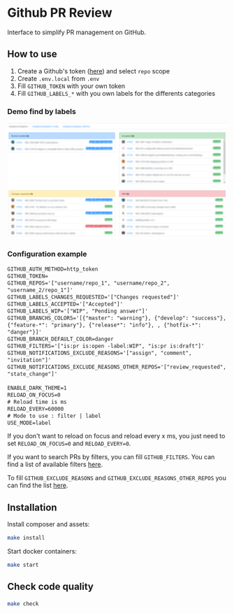 # Github PR Review

Interface to simplify PR management on GitHub. 

## How to use

1. Create a Github's token ([here](https://github.com/settings/tokens)) and select `repo` scope
1. Create `.env.local` from `.env`
1. Fill `GITHUB_TOKEN` with your own token
1. Fill `GITHUB_LABELS_*` with you own labels for the differents categories 

### Demo find by labels

![PR list labels](github-pr-review.png)

### Configuration example

```
GITHUB_AUTH_METHOD=http_token
GITHUB_TOKEN=
GITHUB_REPOS='["username/repo_1", "username/repo_2", "username_2/repo_1"]'
GITHUB_LABELS_CHANGES_REQUESTED='["Changes requested"]'
GITHUB_LABELS_ACCEPTED='["Accepted"]'
GITHUB_LABELS_WIP='["WIP", "Pending answer"]'
GITHUB_BRANCHS_COLORS='[{"master": "warning"}, {"develop": "success"}, {"feature-*": "primary"}, {"release*": "info"}, , {"hotfix-*": "danger"}]'
GITHUB_BRANCH_DEFAULT_COLOR=danger
GITHUB_FILTERS='["is:pr is:open -label:WIP", "is:pr is:draft"]'
GITHUB_NOTIFICATIONS_EXCLUDE_REASONS='["assign", "comment", "invitation"]'
GITHUB_NOTIFICATIONS_EXCLUDE_REASONS_OTHER_REPOS='["review_requested", "state_change"]'

ENABLE_DARK_THEME=1
RELOAD_ON_FOCUS=0
# Reload time is ms
RELOAD_EVERY=60000
# Mode to use : filter | label
USE_MODE=label
```

If you don't want to reload on focus and reload every x ms, you just need to set `RELOAD_ON_FOCUS=0` and `RELOAD_EVERY=0`.

If you want to search PRs by filters, you can fill `GITHUB_FILTERS`. You can find a list of available filters [here](https://help.github.com/en/articles/searching-issues-and-pull-requests).

To fill `GITHUB_EXCLUDE_REASONS` and `GITHUB_EXCLUDE_REASONS_OTHER_REPOS` you can find the list [here](https://developer.github.com/v3/activity/notifications/#notification-reasons).

## Installation

Install composer and assets:
```sh
make install
```

Start docker containers:
```sh
make start
```

## Check code quality

```sh
make check
```
